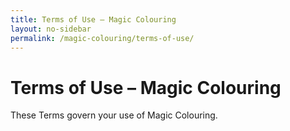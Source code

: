 ```yaml
---
title: Terms of Use – Magic Colouring
layout: no-sidebar
permalink: /magic-colouring/terms-of-use/
---
```


# Terms of Use – Magic Colouring

These Terms govern your use of Magic Colouring.
